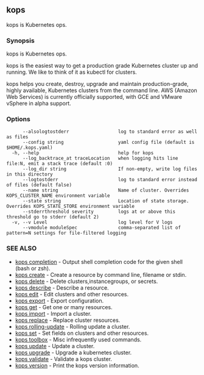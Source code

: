 
<!--- This file is automatically generated by make gen-cli-docs; changes should be made in the go CLI command code (under cmd/kops) -->

## kops

kops is Kubernetes ops.

### Synopsis

kops is Kubernetes ops. 

kops is the easiest way to get a production grade Kubernetes cluster up and running. We like to think of it as kubectl for clusters. 

kops helps you create, destroy, upgrade and maintain production-grade, highly available, Kubernetes clusters from the command line.  AWS (Amazon Web Services) is currently officially supported, with GCE and VMware vSphere in alpha support.

### Options

```
      --alsologtostderr                  log to standard error as well as files
      --config string                    yaml config file (default is $HOME/.kops.yaml)
  -h, --help                             help for kops
      --log_backtrace_at traceLocation   when logging hits line file:N, emit a stack trace (default :0)
      --log_dir string                   If non-empty, write log files in this directory
      --logtostderr                      log to standard error instead of files (default false)
      --name string                      Name of cluster. Overrides KOPS_CLUSTER_NAME environment variable
      --state string                     Location of state storage. Overrides KOPS_STATE_STORE environment variable
      --stderrthreshold severity         logs at or above this threshold go to stderr (default 2)
  -v, --v Level                          log level for V logs
      --vmodule moduleSpec               comma-separated list of pattern=N settings for file-filtered logging
```

### SEE ALSO

* [kops completion](kops_completion.md)	 - Output shell completion code for the given shell (bash or zsh).
* [kops create](kops_create.md)	 - Create a resource by command line, filename or stdin.
* [kops delete](kops_delete.md)	 - Delete clusters,instancegroups, or secrets.
* [kops describe](kops_describe.md)	 - Describe a resource.
* [kops edit](kops_edit.md)	 - Edit clusters and other resources.
* [kops export](kops_export.md)	 - Export configuration.
* [kops get](kops_get.md)	 - Get one or many resources.
* [kops import](kops_import.md)	 - Import a cluster.
* [kops replace](kops_replace.md)	 - Replace cluster resources.
* [kops rolling-update](kops_rolling-update.md)	 - Rolling update a cluster.
* [kops set](kops_set.md)	 - Set fields on clusters and other resources.
* [kops toolbox](kops_toolbox.md)	 - Misc infrequently used commands.
* [kops update](kops_update.md)	 - Update a cluster.
* [kops upgrade](kops_upgrade.md)	 - Upgrade a kubernetes cluster.
* [kops validate](kops_validate.md)	 - Validate a kops cluster.
* [kops version](kops_version.md)	 - Print the kops version information.


